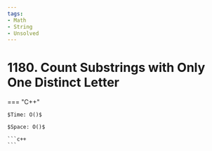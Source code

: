 ```yaml
---
tags:
- Math
- String
- Unsolved
---
```



# 1180. Count Substrings with Only One Distinct Letter

=== "C++"

    $Time: O()$

    $Space: O()$

    ```c++
    ```